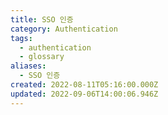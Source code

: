 ```yaml
---
title: SSO 인증
category: Authentication
tags:
  - authentication
  - glossary
aliases:
  - SSO 인증
created: 2022-08-11T05:16:00.000Z
updated: 2022-09-06T14:00:06.946Z
---
```


